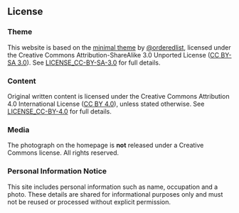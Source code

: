 ## License

### Theme
This website is based on the [minimal theme](https://github.com/orderedlist/minimal) by [@orderedlist](https://github.com/orderedlist), licensed under the Creative Commons Attribution-ShareAlike 3.0 Unported License ([CC BY-SA 3.0](https://creativecommons.org/licenses/by-sa/3.0/)). See [LICENSE_CC-BY-SA-3.0](./LICENSE_CC-BY-SA-3.0) for full details.

### Content
Original written content is licensed under the Creative Commons Attribution 4.0 International License ([CC BY 4.0](https://creativecommons.org/licenses/by/4.0/)), unless stated otherwise. See [LICENSE_CC-BY-4.0](./LICENSE_CC-BY-4.0) for full details.

### Media
The photograph on the homepage is **not** released under a Creative Commons license. All rights reserved.

### Personal Information Notice
This site includes personal information such as name, occupation and a photo. These details are shared for informational purposes only and must not be reused or processed without explicit permission.
